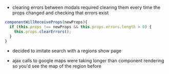 - clearing errors between modals required clearing them every time the props changed and checking that errors exist
```js
componentWillReceiveProps(newProps){
  if (this.props !== newProps && this.props.errors.length > 0) {
    this.props.clearErrors();
  }
}
```

- decided to imitate search with a regions show page

- ajax calls to google maps were taking longer than component rendering so you'd see the map of the region before
